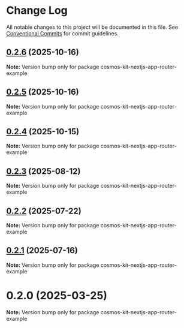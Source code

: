 # Change Log

All notable changes to this project will be documented in this file.
See [Conventional Commits](https://conventionalcommits.org) for commit guidelines.

## [0.2.6](https://github.com/hyperweb-io/cosmos-kit/compare/cosmos-kit-nextjs-app-router-example@0.2.5...cosmos-kit-nextjs-app-router-example@0.2.6) (2025-10-16)

**Note:** Version bump only for package cosmos-kit-nextjs-app-router-example





## [0.2.5](https://github.com/hyperweb-io/cosmos-kit/compare/cosmos-kit-nextjs-app-router-example@0.2.4...cosmos-kit-nextjs-app-router-example@0.2.5) (2025-10-16)

**Note:** Version bump only for package cosmos-kit-nextjs-app-router-example





## [0.2.4](https://github.com/hyperweb-io/cosmos-kit/compare/cosmos-kit-nextjs-app-router-example@0.2.3...cosmos-kit-nextjs-app-router-example@0.2.4) (2025-10-15)

**Note:** Version bump only for package cosmos-kit-nextjs-app-router-example





## [0.2.3](https://github.com/hyperweb-io/cosmos-kit/compare/cosmos-kit-nextjs-app-router-example@0.2.2...cosmos-kit-nextjs-app-router-example@0.2.3) (2025-08-12)

**Note:** Version bump only for package cosmos-kit-nextjs-app-router-example





## [0.2.2](https://github.com/hyperweb-io/cosmos-kit/compare/cosmos-kit-nextjs-app-router-example@0.2.1...cosmos-kit-nextjs-app-router-example@0.2.2) (2025-07-22)

**Note:** Version bump only for package cosmos-kit-nextjs-app-router-example





## [0.2.1](https://github.com/hyperweb-io/cosmos-kit/compare/cosmos-kit-nextjs-app-router-example@0.2.0...cosmos-kit-nextjs-app-router-example@0.2.1) (2025-07-16)

**Note:** Version bump only for package cosmos-kit-nextjs-app-router-example





# 0.2.0 (2025-03-25)

**Note:** Version bump only for package cosmos-kit-nextjs-app-router-example
